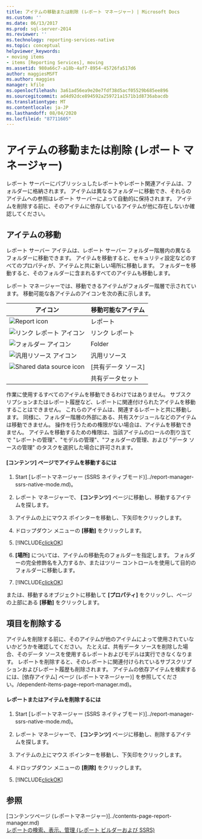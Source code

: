```yaml
---
title: アイテムの移動または削除 (レポート マネージャー) | Microsoft Docs
ms.custom: ''
ms.date: 06/13/2017
ms.prod: sql-server-2014
ms.reviewer: ''
ms.technology: reporting-services-native
ms.topic: conceptual
helpviewer_keywords:
- moving items
- items [Reporting Services], moving
ms.assetid: 980a66c7-a18b-4af7-8954-45726fa517d6
author: maggiesMSFT
ms.author: maggies
manager: kfile
ms.openlocfilehash: 3a61ad56ea9e20e7fdf38d5acf05529b685ee896
ms.sourcegitcommit: ad4d92dce894592a259721a1571b1d8736abacdb
ms.translationtype: MT
ms.contentlocale: ja-JP
ms.lasthandoff: 08/04/2020
ms.locfileid: "87711605"
---
```

# <a name="move-or-delete-an-item-report-manager"></a>アイテムの移動または削除 (レポート マネージャー)
  レポート サーバーにパブリッシュしたレポートやレポート関連アイテムは、フォルダーに格納されます。 アイテムは異なるフォルダーに移動でき、それらのアイテムへの参照はレポート サーバーによって自動的に保持されます。 アイテムを削除する前に、そのアイテムに依存しているアイテムが他に存在しないか確認してください。  
  
## <a name="move-an-item"></a>アイテムの移動  
 レポート サーバー アイテムは、レポート サーバー フォルダー階層内の異なるフォルダーに移動できます。 アイテムを移動すると、セキュリティ設定などのすべてのプロパティが、アイテムと共に新しい場所に移動します。 フォルダーを移動すると、そのフォルダーに含まれるすべてのアイテムも移動します。  
  
 レポート マネージャーでは、移動できるアイテムがフォルダー階層で示されています。 移動可能な各アイテムのアイコンを次の表に示します。  
  
|アイコン|移動可能なアイテム|  
|----------|-------------------|  
|![Report icon](../media/hlp-16doc.gif "レポート アイコン")|レポート|  
|![リンク レポート アイコン](../media/hlp-16linked.gif "リンク レポート アイコン")|リンク レポート|  
|![フォルダー アイコン](../media/hlp-16folder.gif "フォルダー アイコン")|Folder|  
|![汎用リソース アイコン](../media/hlp-16file.gif "汎用リソース アイコン")|汎用リソース|  
|![Shared data source icon](../media/hlp-16datasource.png "共有データ ソースのアイコン")|[共有データ ソース]|  
||共有データセット|  
  
 作業に使用するすべてのアイテムを移動できるわけではありません。 サブスクリプションまたはレポート履歴など、レポートに関連付けられたアイテムを移動することはできません。 これらのアイテムは、関連するレポートと共に移動します。 同様に、フォルダー階層の外部にある、共有スケジュールなどのアイテムは移動できません。 操作を行うための権限がない場合は、アイテムを移動できません。 アイテムを移動するための権限は、当該アイテムのロールの割り当てで "レポートの管理"、"モデルの管理"、"フォルダーの管理、および "データ ソースの管理" のタスクを選択した場合に許可されます。  
  
#### <a name="to-move-an-item-from-within-the-contents-page"></a>[コンテンツ] ページでアイテムを移動するには  
  
1.  Start [レポートマネージャー &#40;SSRS ネイティブモード&#41;]../report-manager-ssrs-native-mode.md)。  
  
2.  レポート マネージャーで、 **[コンテンツ]** ページに移動し、移動するアイテムを探します。  
  
3.  アイテムの上にマウス ポインターを移動し、下矢印をクリックします。  
  
4.  ドロップダウン メニューの **[移動]** をクリックします。  
  
5.  [!INCLUDE[clickOK](../../../includes/clickok-md.md)]  
  
6.  **[場所]** については、アイテムの移動先のフォルダーを指定します。 フォルダーの完全修飾名を入力するか、またはツリー コントロールを使用して目的のフォルダーに移動します。  
  
7.  [!INCLUDE[clickOK](../../../includes/clickok-md.md)]  
  
 または、移動するオブジェクトに移動して **[プロパティ]** をクリックし、ページの上部にある **[移動]** をクリックします。  
  
## <a name="delete-an-item"></a>項目を削除する  
 アイテムを削除する前に、そのアイテムが他のアイテムによって使用されていないかどうかを確認してください。 たとえば、共有データ ソースを削除した場合、そのデータ ソースを使用するレポートおよびモデルは実行できなくなります。 レポートを削除すると、そのレポートに関連付けられているサブスクリプションおよびレポート履歴も削除されます。 アイテムの依存アイテムを検索するには、[依存アイテム] ページ &#40;レポートマネージャー&#41;] を参照してください。/dependent-items-page-report-manager.md)。  
  
#### <a name="to-delete-a-report-or-item"></a>レポートまたはアイテムを削除するには  
  
1.  Start [レポートマネージャー &#40;SSRS ネイティブモード&#41;]../report-manager-ssrs-native-mode.md)。  
  
2.  レポート マネージャーで、 **[コンテンツ]** ページに移動し、削除するアイテムを探します。  
  
3.  アイテムの上にマウス ポインターを移動し、下矢印をクリックします。  
  
4.  ドロップダウン メニューの **[削除]** をクリックします。  
  
5.  [!INCLUDE[clickOK](../../../includes/clickok-md.md)]  
  
## <a name="see-also"></a>参照  
 [コンテンツページ &#40;レポートマネージャー&#41;]../contents-page-report-manager.md)   
 [レポートの検索、表示、管理 &#40;レポート ビルダーおよび SSRS&#41;](../report-builder/finding-viewing-and-managing-reports-report-builder-and-ssrs.md)  
  
  
